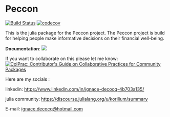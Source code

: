 # Peccon
[![Build Status](https://github.com/korilium/Peccon.jl/actions/workflows/CI.yml/badge.svg?branch=master)](https://github.com/korilium/Peccon.jl/actions/workflows/CI.yml?query=branch%3Amaster) [![codecov](https://codecov.io/github/korilium/Peccon.jl/branch/master/graph/badge.svg?token=6CUZELLTR2)](https://app.codecov.io/github/korilium/Peccon.jl) 

This is the julia package for the Peccon project. The Peccon project is build for helping people make informative decisions on their financial well-being. 


**Documentation**: [![][docs-latest-img]][docs-latest-url]

[docs-latest-img]: https://img.shields.io/badge/docs-latest-blue.svg
[docs-latest-url]: https://korilium.github.io/Peccon.jl/index.html




If you want to collaborate on this please let me know: [![ColPrac: Contributor's Guide on Collaborative Practices for Community Packages](https://img.shields.io/badge/ColPrac-Contributor's%20Guide-blueviolet)](https://github.com/SciML/ColPrac) 


Here are my socials : 

linkedin: https://www.linkedin.com/in/ignace-decocq-4b703a135/

julia community: https://discourse.julialang.org/u/korilium/summary

E-mail: ignace.decocq@hotmail.com 

